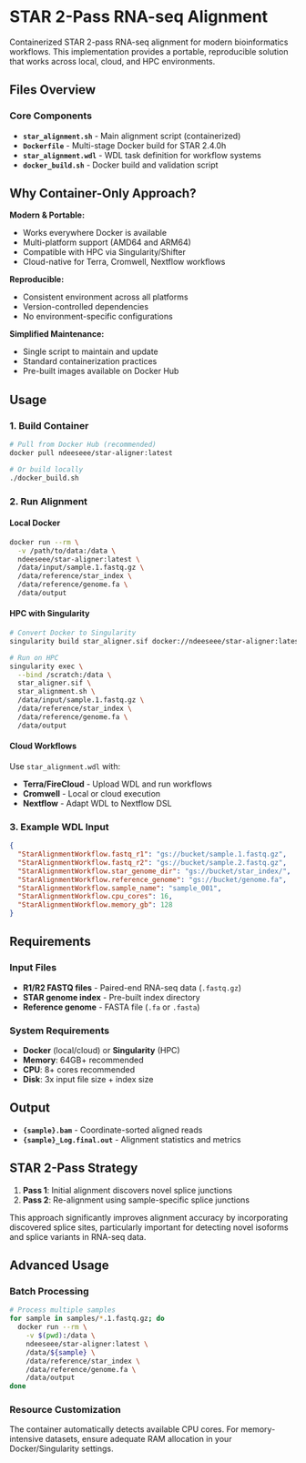# STAR 2-Pass RNA-seq Alignment

Containerized STAR 2-pass RNA-seq alignment for modern bioinformatics workflows. This implementation provides a portable, reproducible solution that works across local, cloud, and HPC environments.

## Files Overview

### Core Components
- **`star_alignment.sh`** - Main alignment script (containerized)
- **`Dockerfile`** - Multi-stage Docker build for STAR 2.4.0h
- **`star_alignment.wdl`** - WDL task definition for workflow systems
- **`docker_build.sh`** - Docker build and validation script

## Why Container-Only Approach?

**Modern & Portable:**
- Works everywhere Docker is available
- Multi-platform support (AMD64 and ARM64)
- Compatible with HPC via Singularity/Shifter
- Cloud-native for Terra, Cromwell, Nextflow workflows

**Reproducible:**
- Consistent environment across all platforms
- Version-controlled dependencies
- No environment-specific configurations

**Simplified Maintenance:**
- Single script to maintain and update
- Standard containerization practices
- Pre-built images available on Docker Hub

## Usage

### 1. Build Container
```bash
# Pull from Docker Hub (recommended)
docker pull ndeeseee/star-aligner:latest

# Or build locally
./docker_build.sh
```

### 2. Run Alignment

#### Local Docker
```bash
docker run --rm \
  -v /path/to/data:/data \
  ndeeseee/star-aligner:latest \
  /data/input/sample.1.fastq.gz \
  /data/reference/star_index \
  /data/reference/genome.fa \
  /data/output
```

#### HPC with Singularity
```bash
# Convert Docker to Singularity
singularity build star_aligner.sif docker://ndeeseee/star-aligner:latest

# Run on HPC
singularity exec \
  --bind /scratch:/data \
  star_aligner.sif \
  star_alignment.sh \
  /data/input/sample.1.fastq.gz \
  /data/reference/star_index \
  /data/reference/genome.fa \
  /data/output
```

#### Cloud Workflows
Use `star_alignment.wdl` with:
- **Terra/FireCloud** - Upload WDL and run workflows
- **Cromwell** - Local or cloud execution 
- **Nextflow** - Adapt WDL to Nextflow DSL

### 3. Example WDL Input
```json
{
  "StarAlignmentWorkflow.fastq_r1": "gs://bucket/sample.1.fastq.gz",
  "StarAlignmentWorkflow.fastq_r2": "gs://bucket/sample.2.fastq.gz", 
  "StarAlignmentWorkflow.star_genome_dir": "gs://bucket/star_index/",
  "StarAlignmentWorkflow.reference_genome": "gs://bucket/genome.fa",
  "StarAlignmentWorkflow.sample_name": "sample_001",
  "StarAlignmentWorkflow.cpu_cores": 16,
  "StarAlignmentWorkflow.memory_gb": 128
}
```

## Requirements

### Input Files
- **R1/R2 FASTQ files** - Paired-end RNA-seq data (`.fastq.gz`)
- **STAR genome index** - Pre-built index directory
- **Reference genome** - FASTA file (`.fa` or `.fasta`)

### System Requirements
- **Docker** (local/cloud) or **Singularity** (HPC)
- **Memory**: 64GB+ recommended
- **CPU**: 8+ cores recommended  
- **Disk**: 3x input file size + index size

## Output
- **`{sample}.bam`** - Coordinate-sorted aligned reads
- **`{sample}_Log.final.out`** - Alignment statistics and metrics

## STAR 2-Pass Strategy
1. **Pass 1**: Initial alignment discovers novel splice junctions
2. **Pass 2**: Re-alignment using sample-specific splice junctions

This approach significantly improves alignment accuracy by incorporating discovered splice sites, particularly important for detecting novel isoforms and splice variants in RNA-seq data.

## Advanced Usage

### Batch Processing
```bash
# Process multiple samples
for sample in samples/*.1.fastq.gz; do
  docker run --rm \
    -v $(pwd):/data \
    ndeeseee/star-aligner:latest \
    /data/${sample} \
    /data/reference/star_index \
    /data/reference/genome.fa \
    /data/output
done
```

### Resource Customization
The container automatically detects available CPU cores. For memory-intensive datasets, ensure adequate RAM allocation in your Docker/Singularity settings.